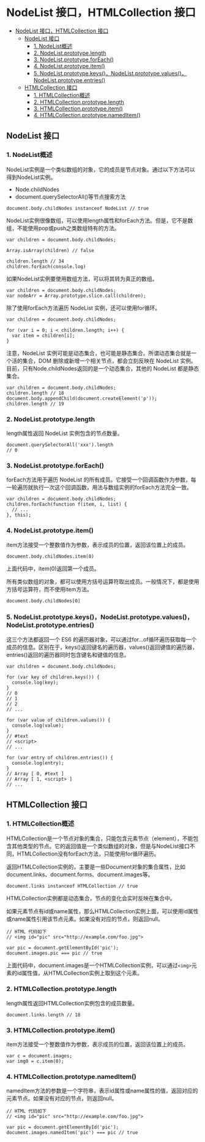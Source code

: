 # NodeList 接口，HTMLCollection 接口

<!-- TOC -->

- [NodeList 接口，HTMLCollection 接口](#nodelist-接口htmlcollection-接口)
    - [NodeList 接口](#nodelist-接口)
        - [1. NodeList概述](#1-nodelist概述)
        - [2. NodeList.prototype.length](#2-nodelistprototypelength)
        - [3. NodeList.prototype.forEach()](#3-nodelistprototypeforeach)
        - [4. NodeList.prototype.item()](#4-nodelistprototypeitem)
        - [5. NodeList.prototype.keys()，NodeList.prototype.values()，NodeList.prototype.entries()](#5-nodelistprototypekeysnodelistprototypevaluesnodelistprototypeentries)
    - [HTMLCollection 接口](#htmlcollection-接口)
        - [1. HTMLCollection概述](#1-htmlcollection概述)
        - [2. HTMLCollection.prototype.length](#2-htmlcollectionprototypelength)
        - [3. HTMLCollection.prototype.item()](#3-htmlcollectionprototypeitem)
        - [4. HTMLCollection.prototype.namedItem()](#4-htmlcollectionprototypenameditem)

<!-- /TOC -->

## NodeList 接口

### 1. NodeList概述

NodeList实例是一个类似数组的对象，它的成员是节点对象。通过以下方法可以得到NodeList实例。

- Node.childNodes
- document.querySelectorAll()等节点搜索方法

```node
document.body.childNodes instanceof NodeList // true
```

NodeList实例很像数组，可以使用length属性和forEach方法。但是，它不是数组，不能使用pop或push之类数组特有的方法。

```node
var children = document.body.childNodes;

Array.isArray(children) // false

children.length // 34
children.forEach(console.log)
```

如果NodeList实例要使用数组方法，可以将其转为真正的数组。

```node
var children = document.body.childNodes;
var nodeArr = Array.prototype.slice.call(children);
```

除了使用forEach方法遍历 NodeList 实例，还可以使用for循环。

```node
var children = document.body.childNodes;

for (var i = 0; i < children.length; i++) {
  var item = children[i];
}
```

注意，NodeList 实例可能是动态集合，也可能是静态集合。所谓动态集合就是一个活的集合，DOM 删除或新增一个相关节点，都会立刻反映在 NodeList 实例。目前，只有Node.childNodes返回的是一个动态集合，其他的 NodeList 都是静态集合。

```node
var children = document.body.childNodes;
children.length // 18
document.body.appendChild(document.createElement('p'));
children.length // 19
```

### 2. NodeList.prototype.length

length属性返回 NodeList 实例包含的节点数量。

```node
document.querySelectorAll('xxx').length
// 0
```

### 3. NodeList.prototype.forEach()

forEach方法用于遍历 NodeList 的所有成员。它接受一个回调函数作为参数，每一轮遍历就执行一次这个回调函数，用法与数组实例的forEach方法完全一致。

```node
var children = document.body.childNodes;
children.forEach(function f(item, i, list) {
  // ...
}, this);
```

### 4. NodeList.prototype.item()

item方法接受一个整数值作为参数，表示成员的位置，返回该位置上的成员。

```node
document.body.childNodes.item(0)
```

上面代码中，item(0)返回第一个成员。

所有类似数组的对象，都可以使用方括号运算符取出成员。一般情况下，都是使用方括号运算符，而不使用item方法。

```node
document.body.childNodes[0]
```

### 5. NodeList.prototype.keys()，NodeList.prototype.values()，NodeList.prototype.entries()

这三个方法都返回一个 ES6 的遍历器对象，可以通过for...of循环遍历获取每一个成员的信息。区别在于，keys()返回键名的遍历器，values()返回键值的遍历器，entries()返回的遍历器同时包含键名和键值的信息。

```node
var children = document.body.childNodes;

for (var key of children.keys()) {
  console.log(key);
}
// 0
// 1
// 2
// ...

for (var value of children.values()) {
  console.log(value);
}
// #text
// <script>
// ...

for (var entry of children.entries()) {
  console.log(entry);
}
// Array [ 0, #text ]
// Array [ 1, <script> ]
// ...
```

## HTMLCollection 接口

### 1. HTMLCollection概述

HTMLCollection是一个节点对象的集合，只能包含元素节点（element），不能包含其他类型的节点。它的返回值是一个类似数组的对象，但是与NodeList接口不同，HTMLCollection没有forEach方法，只能使用for循环遍历。

返回HTMLCollection实例的，主要是一些Document对象的集合属性，比如document.links、document.forms、document.images等。

```node
document.links instanceof HTMLCollection // true
```

HTMLCollection实例都是动态集合，节点的变化会实时反映在集合中。

如果元素节点有id或name属性，那么HTMLCollection实例上面，可以使用id属性或name属性引用该节点元素。如果没有对应的节点，则返回null。

```node
// HTML 代码如下
// <img id="pic" src="http://example.com/foo.jpg">

var pic = document.getElementById('pic');
document.images.pic === pic // true
```

上面代码中，document.images是一个HTMLCollection实例，可以通过`<img>`元素的id属性值，从HTMLCollection实例上取到这个元素。

### 2. HTMLCollection.prototype.length

length属性返回HTMLCollection实例包含的成员数量。

```node
document.links.length // 18
```

### 3. HTMLCollection.prototype.item()

item方法接受一个整数值作为参数，表示成员的位置，返回该位置上的成员。

```node
var c = document.images;
var img0 = c.item(0);
```

### 4. HTMLCollection.prototype.namedItem()

namedItem方法的参数是一个字符串，表示id属性或name属性的值，返回对应的元素节点。如果没有对应的节点，则返回null。

```node
// HTML 代码如下
// <img id="pic" src="http://example.com/foo.jpg">

var pic = document.getElementById('pic');
document.images.namedItem('pic') === pic // true
```
